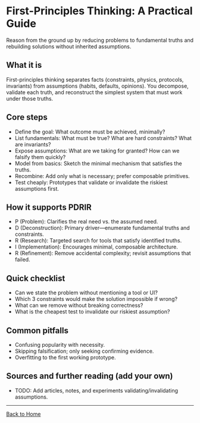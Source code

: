 # First-Principles Thinking: A Practical Guide

Reason from the ground up by reducing problems to fundamental truths and rebuilding solutions without inherited assumptions.

## What it is

First-principles thinking separates facts (constraints, physics, protocols, invariants) from assumptions (habits, defaults, opinions). You decompose, validate each truth, and reconstruct the simplest system that must work under those truths.

## Core steps

- Define the goal: What outcome must be achieved, minimally?
- List fundamentals: What must be true? What are hard constraints? What are invariants?
- Expose assumptions: What are we taking for granted? How can we falsify them quickly?
- Model from basics: Sketch the minimal mechanism that satisfies the truths.
- Recombine: Add only what is necessary; prefer composable primitives.
- Test cheaply: Prototypes that validate or invalidate the riskiest assumptions first.

## How it supports PDRIR

- P (Problem): Clarifies the real need vs. the assumed need.
- D (Deconstruction): Primary driver—enumerate fundamental truths and constraints.
- R (Research): Targeted search for tools that satisfy identified truths.
- I (Implementation): Encourages minimal, composable architecture.
- R (Refinement): Remove accidental complexity; revisit assumptions that failed.

## Quick checklist

- Can we state the problem without mentioning a tool or UI?
- Which 3 constraints would make the solution impossible if wrong?
- What can we remove without breaking correctness?
- What is the cheapest test to invalidate our riskiest assumption?

## Common pitfalls

- Confusing popularity with necessity.
- Skipping falsification; only seeking confirming evidence.
- Overfitting to the first working prototype.

## Sources and further reading (add your own)

- TODO: Add articles, notes, and experiments validating/invalidating assumptions.

---

[Back to Home](../index.md)
